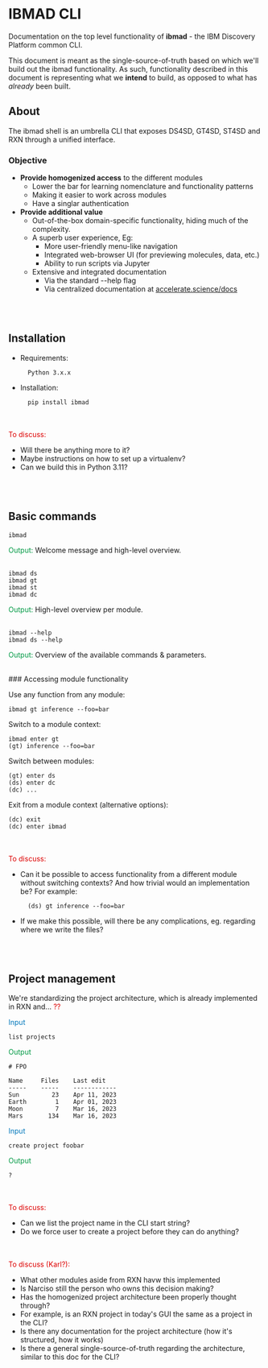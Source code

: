 <!--&rarr;-->

# IBMAD CLI

Documentation on the top level functionality of **ibmad** - the IBM Discovery Platform common CLI.

This document is meant as the single-source-of-truth based on which we'll build out the ibmad functionality. As such, functionality described in this document is representing what we **intend** to build, as opposed to what has _already_ been built.

## About

The ibmad shell is an umbrella CLI that exposes DS4SD, GT4SD, ST4SD and RXN through a unified interface.

### Objective
 
 - **Provide homogenized access** to the different modules
	 - Lower the bar for learning nomenclature and functionality patterns
	 - Making it easier to work across modules
	 - Have a singlar authentication
 - **Provide additional value**
	 - Out-of-the-box domain-specific functionality, hiding much of the complexity.
	 - A superb user experience, Eg:
		 - More user-friendly menu-like navigation
		 - Integrated web-browser UI (for previewing molecules, data, etc.)
		 - Ability to run scripts via Jupyter
	 - Extensive and integrated documentation
		 - Via the standard --help flag
		 - Via centralized documentation at [accelerate.science/docs](https://accelerate.science/docs)

<br><br>
## Installation
- Requirements:
	
		Python 3.x.x

- Installation:
	
		pip install ibmad

<br><br>
<span style="color:#d00">To discuss:</span><br>

- Will there be anything more to it?
- Maybe instructions on how to set up a virtualenv?
- Can we build this in Python 3.11?

<br><br>
## Basic commands
<!--<span style="color:#07b">Input</span>-->

	ibmad

<span style="color:#094">Output:</span> Welcome message and high-level overview.
<br><br>


	ibmad ds
	ibmad gt
	ibmad st
	ibmad dc

<span style="color:#094">Output:</span> High-level overview per module.
<br><br>

	ibmad --help
	ibmad ds --help

<span style="color:#094">Output:</span> Overview of the available commands & parameters.

<br>
### Accessing module functionality

Use any function from any module:

	ibmad gt inference --foo=bar

Switch to a module context:

	ibmad enter gt
	(gt) inference --foo=bar


Switch between modules:
	
	(gt) enter ds
	(ds) enter dc
	(dc) ...

Exit from a module context (alternative options):
	
	(dc) exit
	(dc) enter ibmad


<br><br>
<span style="color:#d00">To discuss:</span><br>
	
- Can it be possible to access functionality from a different module without switching contexts? And how trivial would an implementation be? For example:
	
		(ds) gt inference --foo=bar
- If we make this possible, will there be any complications, eg. regarding where we write the files?


<br><br>
## Project management

We're standardizing the project architecture, which is already implemented in RXN and... <span style="color:#d00">??</span><br>

<span style="color:#07b">Input</span>

	list projects
	
<span style="color:#094">Output</span>

	# FPO
	
	Name     Files    Last edit
	-----    -----    ------------
	Sun         23    Apr 11, 2023
	Earth        1    Apr 01, 2023
	Moon         7    Mar 16, 2023
	Mars       134    Mar 16, 2023

<span style="color:#07b">Input</span>

	create project foobar
	
<span style="color:#094">Output</span>

	?

<br><br>
<span style="color:#d00">To discuss:</span><br>

- Can we list the project name in the CLI start string?
- Do we force user to create a project before they can do anything?


<br><br>
<span style="color:#d00">To discuss (Karl?):</span><br>

- What other modules aside from RXN havw this implemented
- Is Narciso still the person who owns this decision making?
- Has the homogenized project architecture been properly thought through?
- For example, is an RXN project in today's GUI the same as a project in the CLI?
- Is there any documentation for the project architecture (how it's structured, how it works)
- Is there a general single-source-of-truth regarding the architecture, similar to this doc for the CLI?

